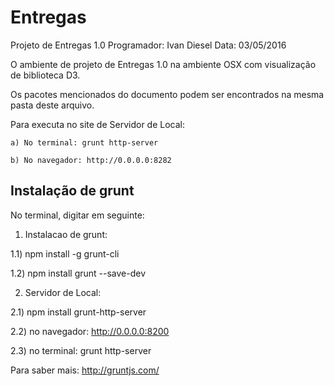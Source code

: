# Entregas

Projeto de Entregas 1.0
Programador: Ivan Diesel
Data: 03/05/2016


O ambiente de projeto de Entregas 1.0 na ambiente OSX com visualização de biblioteca D3.

Os pacotes mencionados do documento podem ser encontrados na mesma pasta deste arquivo.

Para executa no site de Servidor de Local:
    
    a) No terminal: grunt http-server
    
    b) No navegador: http://0.0.0.0:8282


Instalação de grunt
--------------------
No terminal, digitar em seguinte:

1) Instalacao de grunt:

  1.1) npm install -g grunt-cli
  
  1.2) npm install grunt --save-dev
  


2) Servidor de Local:

  2.1) npm install grunt-http-server
  
  2.2) no navegador: http://0.0.0.0:8200
  
  2.3) no terminal: grunt http-server
  

Para saber mais: http://gruntjs.com/


